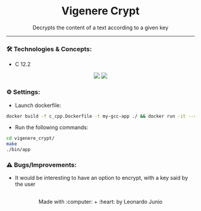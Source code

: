 <h1 align="center">Vigenere Crypt</h1>

<p align="center">Decrypts the content of a text according to a given key</p>

<hr> 

### :hammer_and_wrench: Technologies & Concepts:

* C 12.2

<div align="center" style="display: inline_block">
	<img src="https://img.shields.io/static/v1?label=C&message=v12.2&color=555555&style=flat"/>
	<img src="https://img.shields.io/static/v1?label=license&message=MIT&color=green&style=flat"/>
</div>

### :gear: Settings:

* Launch dockerfile:
```bash
docker build -f c_cpp.Dockerfile -t my-gcc-app ./ && docker run -it --rm -v ./:/app my-gcc-app
```

* Run the following commands:
```bash
cd vigenere_crypt/
make
./bin/app 
```

### :warning: Bugs/Improvements:

* It would be interesting to have an option to encrypt, with a key said by the user

##

<div align="center">
	<p>Made with :computer: + :heart: by Leonardo Junio</p>
</div>

